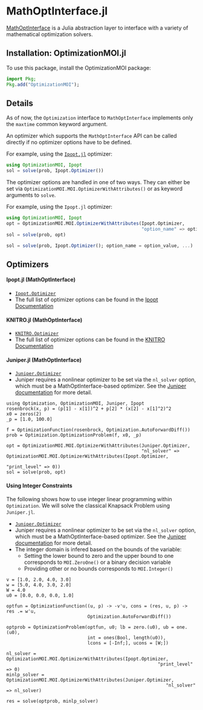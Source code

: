 # MathOptInterface.jl

[MathOptInterface](https://github.com/jump-dev/MathOptInterface.jl) is a Julia
abstraction layer to interface with a variety of mathematical optimization solvers.

## Installation: OptimizationMOI.jl

To use this package, install the OptimizationMOI package:

```julia
import Pkg;
Pkg.add("OptimizationMOI");
```

## Details

As of now, the `Optimization` interface to `MathOptInterface` implements only
the `maxtime` common keyword argument.

An optimizer which supports the `MathOptInterface` API can be called
directly if no optimizer options have to be defined.

For example, using the [`Ipopt.jl`](https://github.com/jump-dev/Ipopt.jl)
optimizer:

```julia
using OptimizationMOI, Ipopt
sol = solve(prob, Ipopt.Optimizer())
```

The optimizer options are handled in one of two ways. They can either be set via
`OptimizationMOI.MOI.OptimizerWithAttributes()` or as keyword arguments to `solve`.

For example, using the `Ipopt.jl` optimizer:

```julia
using OptimizationMOI, Ipopt
opt = OptimizationMOI.MOI.OptimizerWithAttributes(Ipopt.Optimizer,
                                                  "option_name" => option_value, ...)
sol = solve(prob, opt)

sol = solve(prob, Ipopt.Optimizer(); option_name = option_value, ...)
```

## Optimizers

#### Ipopt.jl (MathOptInterface)

  - [`Ipopt.Optimizer`](https://github.com/jump-dev/Ipopt.jl)
  - The full list of optimizer options can be found in the [Ipopt Documentation](https://coin-or.github.io/Ipopt/OPTIONS.html#OPTIONS_REF)

#### KNITRO.jl (MathOptInterface)

  - [`KNITRO.Optimizer`](https://github.com/jump-dev/KNITRO.jl)
  - The full list of optimizer options can be found in the [KNITRO Documentation](https://www.artelys.com/docs/knitro//3_referenceManual/callableLibraryAPI.html)

#### Juniper.jl (MathOptInterface)

  - [`Juniper.Optimizer`](https://github.com/lanl-ansi/Juniper.jl)
  - Juniper requires a nonlinear optimizer to be set via the `nl_solver` option,
    which must be a MathOptInterface-based optimizer. See the
    [Juniper documentation](https://github.com/lanl-ansi/Juniper.jl) for more
    detail.

```@example MOI
using Optimization, OptimizationMOI, Juniper, Ipopt
rosenbrock(x, p) = (p[1] - x[1])^2 + p[2] * (x[2] - x[1]^2)^2
x0 = zeros(2)
_p = [1.0, 100.0]

f = OptimizationFunction(rosenbrock, Optimization.AutoForwardDiff())
prob = Optimization.OptimizationProblem(f, x0, _p)

opt = OptimizationMOI.MOI.OptimizerWithAttributes(Juniper.Optimizer,
                                                  "nl_solver" => OptimizationMOI.MOI.OptimizerWithAttributes(Ipopt.Optimizer,
                                                                                                             "print_level" => 0))
sol = solve(prob, opt)
```

#### Using Integer Constraints

The following shows how to use integer linear programming within `Optimization`. We will solve the classical Knapsack Problem using `Juniper.jl`.

  - [`Juniper.Optimizer`](https://github.com/lanl-ansi/Juniper.jl)
  - Juniper requires a nonlinear optimizer to be set via the `nl_solver` option,
    which must be a MathOptInterface-based optimizer. See the
    [Juniper documentation](https://github.com/lanl-ansi/Juniper.jl) for more
    detail.
  - The integer domain is infered based on the bounds of the variable:
    - Setting the lower bound to zero and the upper bound to one corresponds to `MOI.ZeroOne()` or a binary decision variable
    - Providing other or no bounds corresponds to `MOI.Integer()`

```@example MOI
v = [1.0, 2.0, 4.0, 3.0]
w = [5.0, 4.0, 3.0, 2.0]
W = 4.0
u0 = [0.0, 0.0, 0.0, 1.0]

optfun = OptimizationFunction((u, p) -> -v'u, cons = (res, u, p) -> res .= w'u,
                              Optimization.AutoForwardDiff())

optprob = OptimizationProblem(optfun, u0; lb = zero.(u0), ub = one.(u0),
                              int = ones(Bool, length(u0)),
                              lcons = [-Inf;], ucons = [W;])

nl_solver = OptimizationMOI.MOI.OptimizerWithAttributes(Ipopt.Optimizer,
                                                        "print_level" => 0)
minlp_solver = OptimizationMOI.MOI.OptimizerWithAttributes(Juniper.Optimizer,
                                                           "nl_solver" => nl_solver)

res = solve(optprob, minlp_solver)
```
